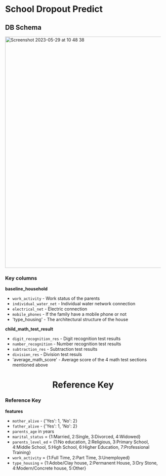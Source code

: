 # School Dropout Predict

## DB Schema
<img width="748" alt="Screenshot 2023-05-29 at 10 48 38" src="https://github.com/neylabelmaachi/schoolpred/assets/37574368/9de5e612-48f2-4d28-8173-f568719d9338">

### Key columns
**baseline_household**
 - `work_activity` - Work status of the parents
 - `individual_water_net` - Individual water network connection
 - `electrical_net` - Electric connection
 - `mobile_phones` - If the family have a mobile phone or not
 - 'type_housing' - The architectural structure of the house 

**child_math_test_result**
 - `digit_recognition_res` - Digit recognition test results
 - `number_recognition` - Number recognition test results
 - `subtraction_res` - Subtraction test results
 - `division_res` - Division test resuls
 - 'average_math_score' - Average score of the 4 math test sections mentioned above 


<center>
<h1>Reference Key</h1>
</center>

### Reference Key 
**features**
- `mother_alive` - {'Yes': 1, 'No': 2}
- `father_alive` - {'Yes': 1, 'No': 2}
- `parents_age` in years
- `marital_status` = {1:Married, 2:Single, 3:Divorced, 4:Widowed}
- `parents_level_ed` = {1:No education, 2:Religious, 3:Primary School, 4:Middle School, 5:High School, 6:Higher Education, 7:Professional Training}
- `work_activity` = {1:Full Time, 2:Part Time, 3:Unemployed}
- `type_housing` =  {1:Adobe/Clay house, 2:Permanent House, 3:Dry Stone, 4:Modern/Concrete house, 5:Other}
